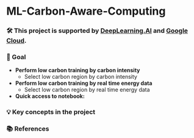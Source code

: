 # ML-Carbon-Aware-Computing

### 🛠️ This project is supported by [DeepLearning.AI](https://www.deeplearning.ai/) and [Google Cloud](https://cloud.google.com/).

### 🎯 Goal
- **Perform low carbon training by carbon intensity**
  - Select low carbon region by carbon intensity
- **Perform low carbon training by real time energy data**
  - Select low carbon region by real time energy data
- **Quick access to notebook:**

### 💡 Key concepts in the project

### 📚 References
